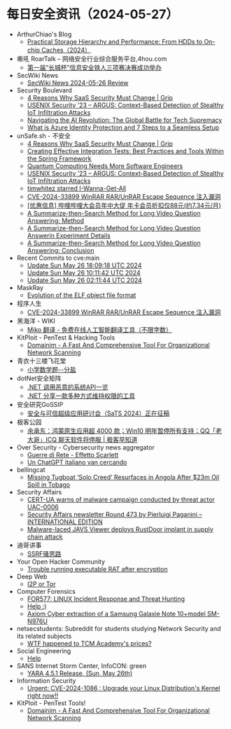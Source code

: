 # 每日安全资讯（2024-05-27）

- ArthurChiao's Blog
  - [Practical Storage Hierarchy and Performance: From HDDs to On-chip Caches（2024）](https://arthurchiao.github.io/blog/practical-storage-hierarchy/)
- 嘶吼 RoarTalk – 网络安全行业综合服务平台,4hou.com
  - [第一届“长城杯”信息安全铁人三项赛决赛成功举办](https://www.4hou.com/posts/NKZD)
- SecWiki News
  - [SecWiki News 2024-05-26 Review](http://www.sec-wiki.com/?2024-05-26)
- Security Boulevard
  - [4 Reasons Why SaaS Security Must Change | Grip](https://securityboulevard.com/2024/05/4-reasons-why-saas-security-must-change-grip/)
  - [USENIX Security ’23 – ARGUS: Context-Based Detection of Stealthy IoT Infiltration Attacks](https://securityboulevard.com/2024/05/usenix-security-23-argus-context-based-detection-of-stealthy-iot-infiltration-attacks/)
  - [Navigating the AI Revolution: The Global Battle for Tech Supremacy](https://securityboulevard.com/2024/05/navigating-the-ai-revolution-the-global-battle-for-tech-supremacy/)
  - [What is Azure Identity Protection and 7 Steps to a Seamless Setup](https://securityboulevard.com/2024/05/what-is-azure-identity-protection-and-7-steps-to-a-seamless-setup/)
- unSafe.sh - 不安全
  - [4 Reasons Why SaaS Security Must Change | Grip](https://buaq.net/go-241653.html)
  - [Creating Effective Integration Tests: Best Practices and Tools Within the Spring Framework](https://buaq.net/go-241647.html)
  - [Quantum Computing Needs More Software Engineers](https://buaq.net/go-241646.html)
  - [USENIX Security ’23 – ARGUS: Context-Based Detection of Stealthy IoT Infiltration Attacks](https://buaq.net/go-241642.html)
  - [timwhitez starred I-Wanna-Get-All](https://buaq.net/go-241641.html)
  - [CVE-2024-33899 WinRAR RAR/UnRAR Escape Sequence 注入漏洞](https://buaq.net/go-241630.html)
  - [[优惠信息] 哔哩哔哩大会员年中大促 年卡会员折扣仅88元(约7.34元/月)](https://buaq.net/go-241631.html)
  - [A Summarize-then-Search Method for Long Video Question Answering: Method](https://buaq.net/go-241649.html)
  - [A Summarize-then-Search Method for Long Video Question Answerin Experiment Details](https://buaq.net/go-241650.html)
  - [A Summarize-then-Search Method for Long Video Question Answering: Conclusion](https://buaq.net/go-241648.html)
- Recent Commits to cve:main
  - [Update Sun May 26 18:09:18 UTC 2024](https://github.com/trickest/cve/commit/31c3f9e175e3b916d736242cbbd5bf0bffc4b898)
  - [Update Sun May 26 10:11:42 UTC 2024](https://github.com/trickest/cve/commit/a05f77f234de97e332b45fde4d0dc611ca31088c)
  - [Update Sun May 26 02:11:44 UTC 2024](https://github.com/trickest/cve/commit/dc8af31fdbe4500be5b032741c048093b62f0d84)
- MaskRay
  - [Evolution of the ELF object file format](https://maskray.me/blog/2024-05-26-evolution-of-elf-object-file-format)
- 程序人生
  - [CVE-2024-33899 WinRAR RAR/UnRAR Escape Sequence 注入漏洞](https://programlife.net/2024/05/26/cve-2024-33899-winrar-escape-sequence-injection-vulnerability/)
- 黑海洋 - WIKI
  - [Miko 翻译 - 免费在线人工智能翻译工具（不限字数）](https://www.upx8.com/4174)
- KitPloit - PenTest &amp; Hacking Tools
  - [Domainim - A Fast And Comprehensive Tool For Organizational Network Scanning](http://www.kitploit.com/2024/05/domainim-fast-and-comprehensive-tool.html)
- 青衣十三楼飞花堂
  - [小学数学题--分盐](https://mp.weixin.qq.com/s?__biz=MzUzMjQyMDE3Ng==&mid=2247487432&idx=1&sn=314e3768a6273d0c449ca30c83d3720b&chksm=fab2ccf7cdc545e19504e733ec7a871da8a3e82d3a4119e14243d2b727f82392ec00b478514f&scene=58&subscene=0#rd)
- dotNet安全矩阵
  - [.NET 调用恶意的系统API一览](https://mp.weixin.qq.com/s?__biz=MzUyOTc3NTQ5MA==&mid=2247492124&idx=1&sn=f285290dcda2cf781d14b58d35bc31c7&chksm=fa594cf1cd2ec5e72c36c5070735dc71ba9e1f45620062e3c5caad1d7f6163c7d01b4a6592ea&scene=58&subscene=0#rd)
  - [.NET 分享一款多种方式维持权限的工具](https://mp.weixin.qq.com/s?__biz=MzUyOTc3NTQ5MA==&mid=2247492124&idx=2&sn=ac3929c67ec39d3b86692972dd1a247c&chksm=fa594cf1cd2ec5e75717497be0cb028afa02ce92e33c5eb9c998e09055d07f317d528e6f05bf&scene=58&subscene=0#rd)
- 安全研究GoSSIP
  - [安全与可信超级应用研讨会（SaTS 2024）正在征稿](https://mp.weixin.qq.com/s?__biz=Mzg5ODUxMzg0Ng==&mid=2247498090&idx=1&sn=329fb6d5edebb3159005e28e85f3249f&chksm=c063d7b3f7145ea55d99ad3885561b57c510ba8afadb687de776e360b7b8cefd5dfd241d8900&scene=58&subscene=0#rd)
- 极客公园
  - [余承东：鸿蒙原生应用超 4000 款；Win10 明年暂停所有支持；QQ「老大哥」ICQ 聊天软件将停服 | 极客早知道](https://mp.weixin.qq.com/s?__biz=MTMwNDMwODQ0MQ==&mid=2653042466&idx=1&sn=465e42011bb412ddcbae29ec30f1353d&chksm=7e574a944920c382d47028de7a3df38d6c32ad489c9816b1e3d8a4be95afb42bb67688be0f9e&scene=58&subscene=0#rd)
- Over Security - Cybersecurity news aggregator
  - [Guerre di Rete - Effetto Scarlett](https://guerredirete.substack.com/p/guerre-di-rete-effetto-scarlett)
  - [Un ChatGPT italiano van cercando](https://www.guerredirete.it/un-chatgpt-italiano-van-cercando/)
- bellingcat
  - [Missing Tugboat ‘Solo Creed’ Resurfaces in Angola After $23m Oil Spill in Tobago](https://www.bellingcat.com/news/2024/05/26/missing-tugboat-solo-creed-resurfaces-in-angola-after-23m-oil-spill-in-tobago/)
- Security Affairs
  - [CERT-UA warns of malware campaign conducted by threat actor UAC-0006](https://securityaffairs.com/163711/cyber-warfare-2/cert-ua-warns-uac-0006-massive-campaigns.html)
  - [Security Affairs newsletter Round 473 by Pierluigi Paganini – INTERNATIONAL EDITION](https://securityaffairs.com/163707/breaking-news/security-affairs-newsletter-round-473-by-pierluigi-paganini-international-edition.html)
  - [Malware-laced JAVS Viewer deploys RustDoor implant in supply chain attack](https://securityaffairs.com/163683/hacking/supplay-chain-attack-javs-viewer.html)
- 迪哥讲事
  - [SSRF骚思路](https://mp.weixin.qq.com/s?__biz=MzIzMTIzNTM0MA==&mid=2247494781&idx=1&sn=da474667793767bc5ab931fde0fa09f1&chksm=e8a5e61edfd26f08d41122105832d656f88e11c9257db6b0fda8b5ed11b045b6b259930cfa83&scene=58&subscene=0#rd)
- Your Open Hacker Community
  - [Trouble running executable RAT after encryption](https://www.reddit.com/r/HowToHack/comments/1d0r7z3/trouble_running_executable_rat_after_encryption/)
- Deep Web
  - [I2P or Tor](https://www.reddit.com/r/deepweb/comments/1d19pst/i2p_or_tor/)
- Computer Forensics
  - [FOR577: LINUX Incident Response and Threat Hunting](https://www.reddit.com/r/computerforensics/comments/1d15pdz/for577_linux_incident_response_and_threat_hunting/)
  - [Help :)](https://www.reddit.com/r/computerforensics/comments/1d191ki/help/)
  - [Axiom Cyber extraction of a Samsung Galaxie Note 10+model SM-N976U](https://www.reddit.com/r/computerforensics/comments/1d13wso/axiom_cyber_extraction_of_a_samsung_galaxie_note/)
- netsecstudents: Subreddit for students studying Network Security and its related subjects
  - [WTF happened to TCM Academy's prices?](https://www.reddit.com/r/netsecstudents/comments/1d14dii/wtf_happened_to_tcm_academys_prices/)
- Social Engineering
  - [Help](https://www.reddit.com/r/SocialEngineering/comments/1d14i68/help/)
- SANS Internet Storm Center, InfoCON: green
  - [YARA 4.5.1 Release, (Sun, May 26th)](https://isc.sans.edu/diary/rss/30956)
- Information Security
  - [Urgent: CVE-2024-1086 : Upgrade your Linux Distribution's Kernel right now!!](https://www.reddit.com/r/Information_Security/comments/1d0te0j/urgent_cve20241086_upgrade_your_linux/)
- KitPloit - PenTest Tools!
  - [Domainim - A Fast And Comprehensive Tool For Organizational Network Scanning](http://www.kitploit.com/2024/05/domainim-fast-and-comprehensive-tool.html)

